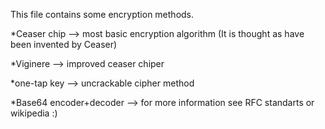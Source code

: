 This file contains some encryption methods. 

*Ceaser chip --> most basic encryption algorithm (It is thought as have been invented by Ceaser)

*Viginere --> improved ceaser chiper

*one-tap key --> uncrackable cipher method

*Base64 encoder+decoder  --> for more information see RFC standarts or wikipedia :)
